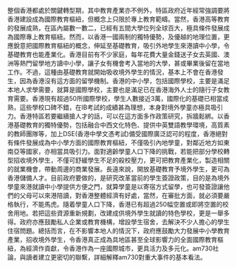 整個香港都處於關鍵轉型期，其中教育產業亦不例外，特區政府近年經常強調要將香港建設成為國際教育樞紐，但概念上只限於專上教育範疇。當然，香港高等教育的發展成熟，在區內屬數一數二，已經有五間大學位列全球百大，極具條件發展成為國際專上教育樞紐。然而，以香港一國兩制的獨特優勢，及優越的地理位置，更應銳意把國際教育樞紐的概念，伸延至基礎教育，吸引外地學生來港讀中小學，令基礎教育也能產業化。香港目前有不少家庭，每年花費大量金錢送子女去英國、澳洲等熱門留學地方讀中小學，讓子女有機會考入當地的大學，甚或畢業後留在當地工作。不過，這種由基礎教育就開始吸收境外學生的情況，基本上不會在香港發生，因為香港沒有這方面的留學機制。香港的中小學，包括國際學校，主要是滿足本地人求學需要，就算是國際學校，主要也是滿足已在香港海外人士的隨行子女教育需要。香港現有超過50所國際學校，學生人數接近3萬，國際化的基礎已相當成熟，這些學校口碑不錯，在IB考試的成績甚為理想，本身對境外學童亦極具吸引力。香港特區若要繼續搶人才的話，可以在這方面多作政策研究，拆牆鬆綁。以香港基礎教育的獨特優勢，包括融合中西文化特色、提供中英雙語教學環境，高質素的教師團隊等，加上DSE(香港中學文憑考試)備受國際廣泛認可的程度，香港絕對有條件發展成為中小學方面的國際教育樞紐，不僅吸引內地學童，對鄰近地方如東南亞等國家，亦相當具吸引力。面對適齡學童人口下降的挑戰，若能把部分學校轉型招收境外學生，不僅可舒緩學生不足的殺校壓力，更可把教育產業化，製造相關的就業機會，帶動周邊的商業發展。長遠來說，開放基礎教育予境外學生，更可為香港儲備人才。目前政府要做的，是研究改革當前的學生簽證政策，目的是為境外學童來港就讀中小學提供方便之門，就算學童是以寄宿方式留學，也可發簽證讓他們的父母可以來港陪讀，對香港整體經濟有好處，當然，在審批方面，就必須要嚴格執行，不能馬虎。隨着學童人口下降，香港已有超過250幅空置或即將空置的校舍用地。若把這些資源重新規劃，改建成供境外學生就讀的特色學校，更是一舉多得。政府亦應鼓勵私人企業或教育機構，增設學生宿舍，去解決不少人擔心的學生住宿問題。總括而言，在不影響本地人的情況下，政府應鼓勵大力發展中小學教育產業，招收境外學生，令香港真正成為具地區甚至全球影響力的全面國際教育樞紐，為經濟作貢獻，令香港作為一座國際城市，更具活力及多元化。am730社論，與讀者建立更密切的聯繫，詳細解釋am730對重大事件的基本看法。